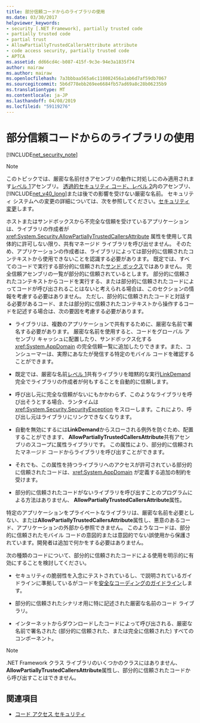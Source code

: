 ```yaml
---
title: 部分信頼コードからのライブラリの使用
ms.date: 03/30/2017
helpviewer_keywords:
- security [.NET Framework], partially trusted code
- partially trusted code
- partial trust
- AllowPartiallyTrustedCallersAttribute attribute
- code access security, partially trusted code
- APTCA
ms.assetid: dd66cd4c-b087-415f-9c3e-94e3a1835f74
author: mairaw
ms.author: mairaw
ms.openlocfilehash: 7a3bbbaa565a6c118082456a1ab6d7af59db7067
ms.sourcegitcommit: 5b6d778ebb269ee6684fb57ad69a8c28b06235b9
ms.translationtype: MT
ms.contentlocale: ja-JP
ms.lasthandoff: 04/08/2019
ms.locfileid: "59119276"
---
```

# <a name="using-libraries-from-partially-trusted-code"></a>部分信頼コードからのライブラリの使用
[!INCLUDE[net_security_note](../../../includes/net-security-note-md.md)]  
  
> [!NOTE]
>  このトピックでは、厳密な名前付きアセンブリの動作に対処しにのみ適用されます[レベル 1](../../../docs/framework/misc/security-transparent-code-level-1.md)アセンブリ。 [透過的セキュリティ コード、レベル 2](../../../docs/framework/misc/security-transparent-code-level-2.md)内のアセンブリ、[!INCLUDE[net_v40_long](../../../includes/net-v40-long-md.md)]または後での影響を受けない厳密な名前。 セキュリティ システムへの変更の詳細については、次を参照してください。[セキュリティ変更](../../../docs/framework/security/security-changes.md)します。  
  
 ホストまたはサンドボックスから不完全な信頼を受けているアプリケーションは、ライブラリの作成者が <xref:System.Security.AllowPartiallyTrustedCallersAttribute> 属性を使用して具体的に許可しない限り、共有マネージド ライブラリを呼び出せません。 そのため、アプリケーションの作成者は、ライブラリによっては部分的に信頼されたコンテキストから使用できないことを認識する必要があります。 既定では、すべてのコードで実行する部分的に信頼された[サンド ボックス](../../../docs/framework/misc/how-to-run-partially-trusted-code-in-a-sandbox.md)ではありません。 完全信頼アセンブリの一覧が部分的に信頼されているとします。 部分的に信頼されたコンテキストからコードを実行する、または部分的に信頼されたコードによってコードが呼び出されることはないと考えられる場合は、このセクションの情報を考慮する必要はありません。 ただし、部分的に信頼されたコードと対話する必要があるコード、または部分的に信頼されたコンテキストから操作するコードを記述する場合は、次の要因を考慮する必要があります。  
  
-   ライブラリは、複数のアプリケーションで共有するために、厳密な名前で署名する必要があります。 厳密な名前を使用すると、コードをグローバル アセンブリ キャッシュに配置したり、サンドボックス化する <xref:System.AppDomain> の完全信頼一覧に追加したりできます。また、コンシューマーは、実際にあなたが発信する特定のモバイル コードを確認することができます。  
  
-   既定では、厳密な名前[レベル 1](../../../docs/framework/misc/security-transparent-code-level-1.md)共有ライブラリを暗黙的な実行[LinkDemand](../../../docs/framework/misc/link-demands.md)完全でライブラリの作成者が何もすることを自動的に信頼します。  
  
-   呼び出し元に完全な信頼がないにもかかわらず、このようなライブラリを呼び出そうとする場合、ランタイムは <xref:System.Security.SecurityException> をスローします。これにより、呼び出し元はライブラリにリンクできなくなります。  
  
-   自動を無効にするには**LinkDemand**からスローされる例外を防ぐため、配置することができます、 **AllowPartiallyTrustedCallersAttribute**共有アセンブリのスコープに属性ライブラリです。 この属性により、部分的に信頼されたマネージド コードからライブラリを呼び出すことができます。  
  
-   それでも、この属性を持つライブラリへのアクセスが許可されている部分的に信頼されたコードは、<xref:System.AppDomain> が定義する追加の制約を受けます。  
  
-   部分的に信頼されたコードがないライブラリを呼び出すことのプログラムによる方法はありません、 **AllowPartiallyTrustedCallersAttribute**属性。  
  
 特定のアプリケーションをプライベートなライブラリは、厳密な名前を必要としない、または**AllowPartiallyTrustedCallersAttribute**属性し、悪意のあるコード、アプリケーションの外部から参照できません。 このようなコードは、部分的に信頼されたモバイル コードの意図的または意図的でない誤使用から保護されています。開発者は追加で何かをする必要はありません。  
  
 次の種類のコードについて、部分的に信頼されたコードによる使用を明示的に有効にすることを検討してください。  
  
-   セキュリティの脆弱性を入念にテストされているし、で説明されているガイドラインに準拠しているがコードを[安全なコーディングのガイドライン](../../../docs/standard/security/secure-coding-guidelines.md)します。  
  
-   部分的に信頼されたシナリオ用に特に記述された厳密な名前のコード ライブラリ。  
  
-   インターネットからダウンロードしたコードによって呼び出される、厳密な名前で署名された (部分的に信頼された、または完全に信頼された) すべてのコンポーネント。   
  
> [!NOTE]
>  .NET Framework クラス ライブラリのいくつかのクラスにはありません、 **AllowPartiallyTrustedCallersAttribute**属性し、部分的に信頼されたコードから呼び出すことはできません。  
  
## <a name="see-also"></a>関連項目

- [コード アクセス セキュリティ](../../../docs/framework/misc/code-access-security.md)
